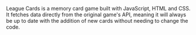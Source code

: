 League Cards is a memory card game built with JavaScript, HTML and CSS.
It fetches data directly from the original game's API, meaning it will always be up to date with the addition of new cards without needing to change the code.
